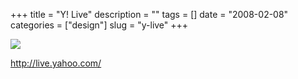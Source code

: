 +++
title = "Y! Live"
description = ""
tags = []
date = "2008-02-08"
categories = ["design"]
slug = "y-live"
+++


 

  <div id="screens-thumbs" class="clearfix">
    <div class="txt-center" id="design-submission"><a href="http://live.yahoo.com/"><img id='bluga-thumbnail-960' class='bluga-thumbnail large' src='//konigi.com/media/bluga/
wt47f27ef0a38b3_0.jpg'/></a></div>  
  </div>   
<p><a href="http://live.yahoo.com/">http://live.yahoo.com/</a></p>




